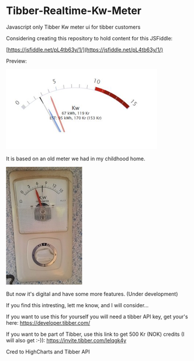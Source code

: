 # Tibber-Realtime-Kw-Meter
Javascript only Tibber Kw meter ui for tibber customers

Considering creating this repository to hold content for this JSFiddle: 

[https://jsfiddle.net/pL4tb63y/1/](https://jsfiddle.net/pL4tb63y/1/)

Preview:

![Preview](https://github.com/gulars/Tibber-Realtime-Kw-Meter/blob/main/preview.jpg?raw=true)

It is based on an old meter we had in my childhood home.

![Original meter](https://github.com/gulars/Tibber-Realtime-Kw-Meter/blob/main/originalMeter2.jpg?raw=true)

But now it's digital and have some more features. (Under development)

If you find this intresting, lett me know, and I will consider...

If you want to use this for yourself you will need a tibber API key, get your's here: https://developer.tibber.com/

If you want to be part of Tibber, use this link to get 500 Kr (NOK) credits (I will also get :-)): https://invite.tibber.com/lelqgk4y

Cred to HighCharts and Tibber API
